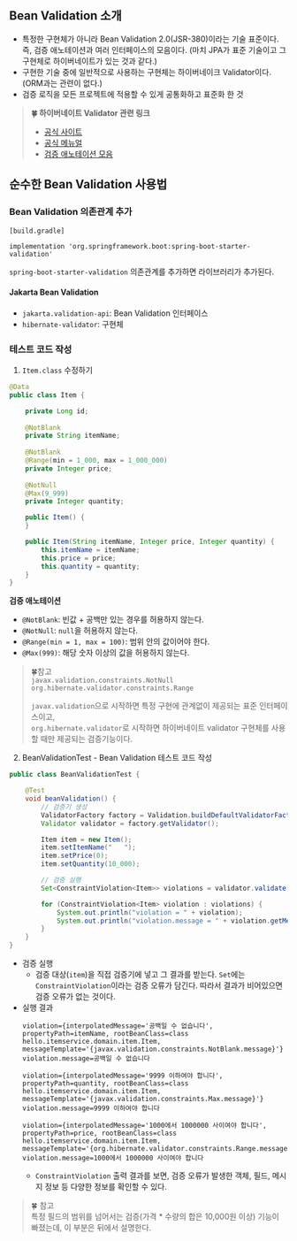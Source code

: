 ## Bean Validation 소개
- 특정한 구현체가 아니라 Bean Validation 2.0(JSR-380)이라는 기술 표준이다. 즉, 검증 애노테이션과 여러 인터페이스의 모음이다. (마치 JPA가 표준 기술이고 그 구현체로 하이버네이트가 있는 것과 같다.)
- 구현한 기술 중에 일반적으로 사용하는 구현체는 하이버네이크 Validator이다. (ORM과는 관련이 없다.)
- 검증 로직을 모든 프로젝트에 적용할 수 있게 공통화하고 표준화 한 것

> **🍀 하이버네이트 Validator 관련 링크**  
> - [공식 사이트](http://hibernate.org/validator/)
> - [공식 메뉴얼](https://docs.jboss.org/hibernate/validator/6.2/reference/en-US/html_single/)
> - [검증 애노테이션 모음](https://docs.jboss.org/hibernate/validator/6.2/reference/en-US/html_single/#validator-defineconstraints-spec)

## 순수한 Bean Validation 사용법
### Bean Validation 의존관계 추가
```properties
[build.gradle]

implementation 'org.springframework.boot:spring-boot-starter-validation'
```
`spring-boot-starter-validation` 의존관계를 추가하면 라이브러리가 추가된다.
#### Jakarta Bean Validation
- `jakarta.validation-api`: Bean Validation 인터페이스
- `hibernate-validator`: 구현체

### 테스트 코드 작성
1. `Item.class` 수정하기
```java
@Data
public class Item {

    private Long id;
    
    @NotBlank
    private String itemName;
    
    @NotBlank
    @Range(min = 1_000, max = 1_000_000)
    private Integer price;
    
    @NotNull
    @Max(9_999)
    private Integer quantity;

    public Item() {
    }

    public Item(String itemName, Integer price, Integer quantity) {
        this.itemName = itemName;
        this.price = price;
        this.quantity = quantity;
    }
}
```
**검증 애노테이션**
- `@NotBlank`: 빈값 + 공백만 있는 경우를 허용하지 않는다.
- `@NotNull`: `null`을 허용하지 않는다.
- `@Range(min = 1, max = 100)`: 범위 안의 값이어야 한다.
- `@Max(999)`: 해당 숫자 이상의 값을 허용하지 않는다.

> 🍀참고  
> `javax.validation.constraints.NotNull`  
> `org.hibernate.validator.constraints.Range`  
>   
> `javax.validation`으로 시작하면 특정 구현에 관계없이 제공되는 표준 인터페이스이고,   
> `org.hibernate.validator`로 시작하면 하이버네이트 validator 구현체를 사용할 때만 제공되는 검증기능이다.
2. BeanValidationTest - Bean Validation 테스트 코드 작성
```java
public class BeanValidationTest {

    @Test
    void beanValidation() {
        // 검증기 생성
        ValidatorFactory factory = Validation.buildDefaultValidatorFactory();
        Validator validator = factory.getValidator();

        Item item = new Item();
        item.setItemName("   ");
        item.setPrice(0);
        item.setQuantity(10_000);

        // 검증 실행
        Set<ConstraintViolation<Item>> violations = validator.validate(item);

        for (ConstraintViolation<Item> violation : violations) {
            System.out.println("violation = " + violation);
            System.out.println("violation.message = " + violation.getMessage());
        }
    }
}
```
- 검증 실행
  - 검증 대상(`item`)을 직접 검증기에 넣고 그 결과를 받는다. `Set`에는 `ConstraintViolation`이라는 검증 오류가 담긴다.
따라서 결과가 비어있으면 검증 오류가 없는 것이다.
- 실행 결과
    ```text
    violation={interpolatedMessage='공백일 수 없습니다', propertyPath=itemName, rootBeanClass=class hello.itemservice.domain.item.Item, messageTemplate='{javax.validation.constraints.NotBlank.message}'}
    violation.message=공백일 수 없습니다
    
    violation={interpolatedMessage='9999 이하여야 합니다', propertyPath=quantity, rootBeanClass=class hello.itemservice.domain.item.Item, messageTemplate='{javax.validation.constraints.Max.message}'}
    violation.message=9999 이하여야 합니다
    
    violation={interpolatedMessage='1000에서 1000000 사이여야 합니다', propertyPath=price, rootBeanClass=class hello.itemservice.domain.item.Item, messageTemplate='{org.hibernate.validator.constraints.Range.message}'}
    violation.message=1000에서 1000000 사이여야 합니다
    ```
    - `ConstraintViolation` 출력 결과를 보면, 검증 오류가 발생한 객체, 필드, 메시지 정보 등 다양한 정보를 확인할 수 있다.

> 🍀 참고  
> 특정 필드의 범위를 넘어서는 검증(가격 * 수량의 합은 10,000원 이상) 기능이 빠졌는데, 이 부분은 뒤에서 설명한다.

